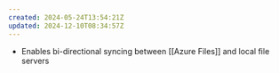 ```yaml
---
created: 2024-05-24T13:54:21Z
updated: 2024-12-10T08:34:57Z
---
```

- Enables bi-directional syncing between [[Azure Files]] and local file servers